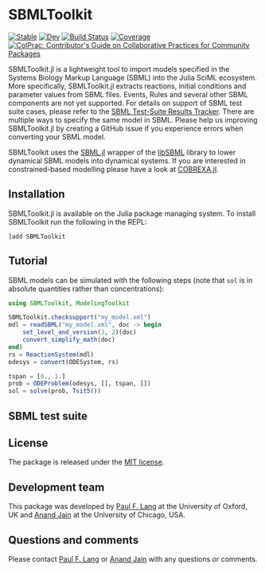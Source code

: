 # SBMLToolkit

[![Stable](https://img.shields.io/badge/docs-stable-blue.svg)](https://paulflang.github.io/SBMLToolkit.jl/stable)
[![Dev](https://img.shields.io/badge/docs-dev-blue.svg)](https://paulflang.github.io/SBMLToolkit.jl/dev)
[![Build Status](https://github.com/paulflang/SBMLToolkit.jl/workflows/CI/badge.svg)](https://github.com/paulflang/SBMLToolkit.jl/actions)
[![Coverage](https://codecov.io/gh/paulflang/SBMLToolkit.jl/branch/master/graph/badge.svg)](https://codecov.io/gh/paulflang/SBMLToolkit.jl)
[![ColPrac: Contributor's Guide on Collaborative Practices for Community Packages](https://img.shields.io/badge/ColPrac-Contributor's%20Guide-blueviolet)](https://github.com/SciML/ColPrac)

SBMLToolkit.jl is a lightweight tool to import models specified in the Systems Biology Markup Language (SBML) into the Julia SciML ecosystem. More specifically, SBMLToolkit.jl extracts reactions, initial conditions and parameter values from SBML files. Events, Rules and several other SBML components are not yet supported. For details on support of SBML test suite cases, please refer to the [SBML Test-Suite Results Tracker](https://github.com/SciML/SBMLToolkit.jl/issues/45). There are multiple ways to specify the same model in SBML. Please help us improving SBMLToolkit.jl by creating a GitHub issue if you experience errors when converting your SBML model.

SBMLToolkit uses the [SBML.jl](https://github.com/LCSB-BioCore/SBML.jl) wrapper of the [libSBML](https://model.caltech.edu/software/libsbml/) library to lower dynamical SBML models into dynamical systems. If you are interested in constrained-based modelling please have a look at [COBREXA.jl](https://github.com/LCSB-BioCore/COBREXA.jl).

## Installation
SBMLToolkit.jl is available on the Julia package managing system. To install SBMLToolkit run the following in the REPL:
  ```
  ]add SBMLToolkit
  ```

## Tutorial
SBML models can be simulated with the following steps (note that `sol` is in absolute quantities rather than concentrations):
  ```julia
  using SBMLToolkit, ModelingToolkit

  SBMLToolkit.checksupport("my_model.xml")
  mdl = readSBML("my_model.xml", doc -> begin
      set_level_and_version(3, 2)(doc)
      convert_simplify_math(doc)
  end)
  rs = ReactionSystem(mdl)
  odesys = convert(ODESystem, rs)

  tspan = [0., 1.]
  prob = ODEProblem(odesys, [], tspan, [])
  sol = solve(prob, Tsit5())
  ```

## SBML test suite 

## License
The package is released under the [MIT license](https://github.com/paulflang/SBMLToolkit.jl/blob/main/LICENSE).


## Development team
This package was developed by [Paul F. Lang](https://www.linkedin.com/in/paul-lang-7b54a81a3/) at the University of Oxford, UK and [Anand Jain](https://github.com/anandijain) at the University of Chicago, USA.


## Questions and comments
Please contact [Paul F. Lang](mailto:paul.lang@wolfson.ox.ac.uk) or [Anand Jain](mailto:anandj@uchicago.edu) with any questions or comments.

